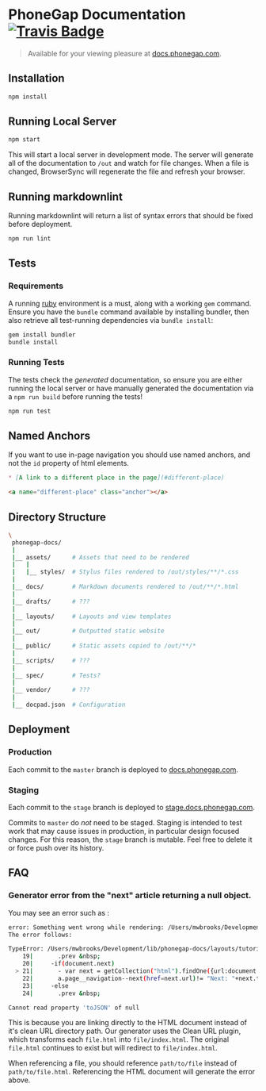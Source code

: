 # PhoneGap Documentation [![Travis Badge](https://travis-ci.org/phonegap/phonegap-docs.svg)](https://travis-ci.org/phonegap/phonegap-docs/)

> Available for your viewing pleasure at [docs.phonegap.com](http://docs.phonegap.com/).

## Installation

```bash
npm install
```

## Running Local Server

```bash
npm start
```

This will start a local server in development mode. The server will generate
all of the documentation to `/out` and watch for file changes. When a file is
changed, BrowserSync will regenerate the file and refresh your browser.

## Running markdownlint

Running markdownlint will return a list of syntax errors that should be fixed
before deployment.

```bash
npm run lint
```

## Tests

### Requirements

A running [ruby](https://www.ruby-lang.org/en/) environment is a must, along
with a working `gem` command. Ensure you have the `bundle` command available
by installing bundler, then also retrieve all test-running dependencies via
`bundle install`:

```bash
gem install bundler
bundle install
```

### Running Tests

The tests check the _generated_ documentation, so ensure you are either running
the local server or have manually generated the documentation via a `npm run
build` before running the tests!

```bash
npm run test
```

## Named Anchors

If you want to use in-page navigation you should use named anchors, and not the
`id` property of html elements.

```markdown
* [A link to a different place in the page](#different-place)

<a name="different-place" class="anchor"></a>
```

## Directory Structure

```sh
\
 phonegap-docs/
 |
 |__ assets/      # Assets that need to be rendered
 |   |
 |   |__ styles/  # Stylus files rendered to /out/styles/**/*.css
 |
 |__ docs/        # Markdown documents rendered to /out/**/*.html
 |
 |__ drafts/      # ???
 |
 |__ layouts/     # Layouts and view templates
 |
 |__ out/         # Outputted static website
 |
 |__ public/      # Static assets copied to /out/**/*
 |
 |__ scripts/     # ???
 |
 |__ spec/        # Tests?
 |
 |__ vendor/      # ???
 |
 |__ docpad.json  # Configuration
```

## Deployment

### Production

Each commit to the `master` branch is deployed to [docs.phonegap.com](http://docs.phonegap.com).

### Staging

Each commit to the `stage` branch is deployed to [stage.docs.phonegap.com](http://stage.docs.phonegap.com).

Commits to `master` do _not_ need to be staged. Staging is intended to test
work that may cause issues in production, in particular design focused changes.
For this reason, the `stage` branch is mutable. Feel free to delete it or force
push over its history.

## FAQ

### Generator error from the "next" article returning a null object.

You may see an error such as :

```bash
error: Something went wrong while rendering: /Users/mwbrooks/Development/lib/phonegap-docs/docs/tutorials/optimize/index.html.jade
The error follows:

TypeError: /Users/mwbrooks/Development/lib/phonegap-docs/layouts/tutorialspage.html.jade:21
    19|       .prev &nbsp;
    20|     -if(document.next)
  > 21|       - var next = getCollection("html").findOne({url:document.next}).toJSON();
    22|       a.page__navigation--next(href=next.url)!= "Next: "+next.title
    23|     -else
    24|       .prev &nbsp;

Cannot read property 'toJSON' of null
```

This is because you are linking directly to the HTML document instead of it's
clean URL directory path. Our generator uses the Clean URL plugin, which
transforms each `file.html` into `file/index.html`. The original `file.html`
continues to exist but will redirect to `file/index.html`.

When referencing a file, you should reference `path/to/file` instead of
`path/to/file.html`. Referencing the HTML document will generate the error above.
